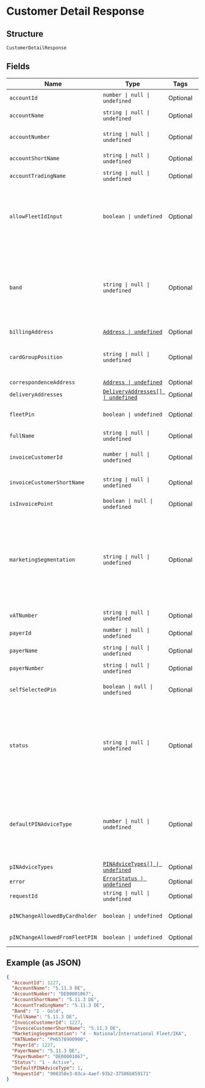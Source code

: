 
# Customer Detail Response

## Structure

`CustomerDetailResponse`

## Fields

| Name | Type | Tags | Description |
|  --- | --- | --- | --- |
| `accountId` | `number \| null \| undefined` | Optional | Account Id of the selected account. |
| `accountName` | `string \| null \| undefined` | Optional | Account Name of the selected account. |
| `accountNumber` | `string \| null \| undefined` | Optional | Account Number of the selected account. |
| `accountShortName` | `string \| null \| undefined` | Optional | Short name of the customer. |
| `accountTradingName` | `string \| null \| undefined` | Optional | Trading name of the customer |
| `allowFleetIdInput` | `boolean \| undefined` | Optional | True/False.<br>When false, users should not be allowed to enable Fleet Id prompt option while ordering cards under this account. |
| `band` | `string \| null \| undefined` | Optional | Band Id and Description of the Payer in Card Platform<br>e.g. (Id – Description):<br>1-Platinum<br>2-Gold<br>3-Silver<br>4-Bronze |
| `billingAddress` | [`Address \| undefined`](../../doc/models/address.md) | Optional | - |
| `cardGroupPosition` | `string \| null \| undefined` | Optional | Card group position at –<br>•	Payer – Payer level<br>•	Account – Account level |
| `correspondenceAddress` | [`Address \| undefined`](../../doc/models/address.md) | Optional | - |
| `deliveryAddresses` | [`DeliveryAddresses[] \| undefined`](../../doc/models/delivery-addresses.md) | Optional | - |
| `fleetPin` | `boolean \| undefined` | Optional | Is Fleet Pin optional enabled for the selected account |
| `fullName` | `string \| null \| undefined` | Optional | Full Name of the customer |
| `invoiceCustomerId` | `number \| null \| undefined` | Optional | Customer Id of the Invoice Point of the account |
| `invoiceCustomerShortName` | `string \| null \| undefined` | Optional | Short Name of the Invoice Point of the account |
| `isInvoicePoint` | `boolean \| null \| undefined` | Optional | Whether the account is an invoice point. |
| `marketingSegmentation` | `string \| null \| undefined` | Optional | Marketing Segmentation id and description<br>e.g. (Id – Description):<br>1-National CRT<br>2-International CRT & IKAs<br>3-Small Customers<br>4-National/International Fleet/IKA |
| `vATNumber` | `string \| null \| undefined` | Optional | VAT Registration Number of Customer |
| `payerId` | `number \| null \| undefined` | Optional | Payer Id of the selected account. |
| `payerName` | `string \| null \| undefined` | Optional | Payer Name of the selected account. |
| `payerNumber` | `string \| null \| undefined` | Optional | Payer Number of the selected account. |
| `selfSelectedPin` | `boolean \| null \| undefined` | Optional | Is Self-selected Pin enabled for the account |
| `status` | `string \| null \| undefined` | Optional | Payer current status id and description<br>e.g. (Id – Description):<br>1-Active<br>2-Requested from UTA<br>3-Awaiting embossing<br>4-Manufactured<br>5-Awaiting despatch |
| `defaultPINAdviceType` | `number \| null \| undefined` | Optional | Default PIN AdviceType of the customer.<br>Possible Values:<br><br>1. Paper<br>2. Email<br>3. SMS<br>4. None |
| `pINAdviceTypes` | [`PINAdviceTypes[] \| undefined`](../../doc/models/pin-advice-types.md) | Optional | - |
| `error` | [`ErrorStatus \| undefined`](../../doc/models/error-status.md) | Optional | - |
| `requestId` | `string \| null \| undefined` | Optional | API Request id |
| `pINChangeAllowedByCardholder` | `boolean \| undefined` | Optional | PIN change allowed for card holder or not. |
| `pINChangeAllowedFromFleetPIN` | `boolean \| undefined` | Optional | PIN change allowed from fleetpin or not. |

## Example (as JSON)

```json
{
  "AccountId": 1227,
  "AccountName": "5.11.3 DE",
  "AccountNumber": "DE00001067",
  "AccountShortName": "5.11.3 DE",
  "AccountTradingName": "5.11.3 DE",
  "Band": "2 - Gold",
  "FullName": "5.11.3 DE",
  "InvoiceCustomerId": 1227,
  "InvoiceCustomerShortName": "5.11.3 DE",
  "MarketingSegmentation": "4 - National/International Fleet/IKA",
  "VATNumber": "PH6578900900",
  "PayerId": 1227,
  "PayerName": "5.11.3 DE",
  "PayerNumber": "DE00001067",
  "Status": "1 - Active",
  "DefaultPINAdviceType": 1,
  "RequestId": "908358e3-03ca-4aef-93b2-37586b859171"
}
```

